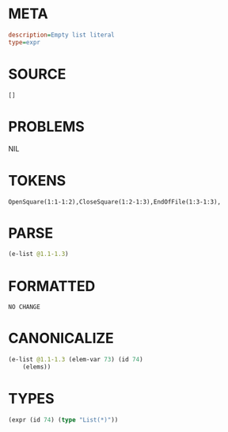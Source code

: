 # META
~~~ini
description=Empty list literal
type=expr
~~~
# SOURCE
~~~roc
[]
~~~
# PROBLEMS
NIL
# TOKENS
~~~zig
OpenSquare(1:1-1:2),CloseSquare(1:2-1:3),EndOfFile(1:3-1:3),
~~~
# PARSE
~~~clojure
(e-list @1.1-1.3)
~~~
# FORMATTED
~~~roc
NO CHANGE
~~~
# CANONICALIZE
~~~clojure
(e-list @1.1-1.3 (elem-var 73) (id 74)
	(elems))
~~~
# TYPES
~~~clojure
(expr (id 74) (type "List(*)"))
~~~
